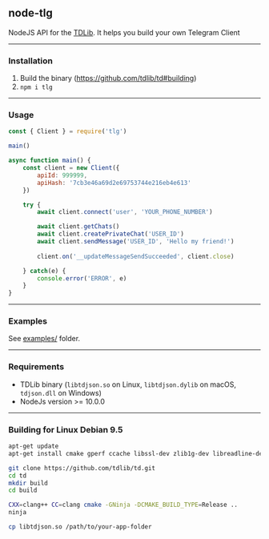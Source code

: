 ## node-tlg

NodeJS API for the [TDLib](https://core.telegram.org/tdlib/getting-started). It helps you build your own Telegram Client

---

### Installation

1. Build the binary (https://github.com/tdlib/td#building)
2. `npm i tlg`

---

### Usage

```js
const { Client } = require('tlg')

main()

async function main() {
	const client = new Client({
		apiId: 999999, 
		apiHash: '7cb3e46a69d2e69753744e216eb4e613'
	})

	try {
		await client.connect('user', 'YOUR_PHONE_NUMBER')

		await client.getChats()
		await client.createPrivateChat('USER_ID')
		await client.sendMessage('USER_ID', 'Hello my friend!')
		
		client.on('__updateMessageSendSucceeded', client.close)

	} catch(e) {
		console.error('ERROR', e)
	}
}
```
---
### Examples
See [examples/](examples) folder.

---

### Requirements

- TDLib binary (`libtdjson.so` on Linux, `libtdjson.dylib` on macOS, `tdjson.dll` on Windows)
- NodeJs version >= 10.0.0
---

### Building for Linux Debian 9.5
```sh
apt-get update
apt-get install cmake gperf ccache libssl-dev zlib1g-dev libreadline-dev clang ninja-build

git clone https://github.com/tdlib/td.git
cd td  
mkdir build
cd build

CXX=clang++ CC=clang cmake -GNinja -DCMAKE_BUILD_TYPE=Release ..
ninja

cp libtdjson.so /path/to/your-app-folder
```

